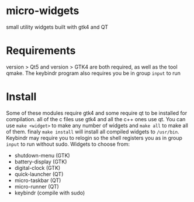 
# micro-widgets

small utility widgets built with gtk4 and QT

# Requirements

version > Qt5 and version > GTK4 are both required, as well as the tool qmake.
The keybindr program also requires you be in group `input` to run

# Install

Some of these modules require gtk4 and some require qt to be installed for compilation.
all of the c files use gtk4 and all the c++ ones use qt.
You can use `make <widget>` to make any number of widgets and `make all` to make all of them. finaly `make install` will install all compiled widgets to `/usr/bin`. Keybindr may require you to relogin so the shell registers you as in group `input` to run without sudo.
Widgets to choose from:
- shutdown-menu (GTK)
- battery-display (GTK)
- digital-clock (GTK)
- quick-launcher (QT)
- micro-taskbar (QT)
- micro-runner (QT)
- keybindr (compile with sudo)
